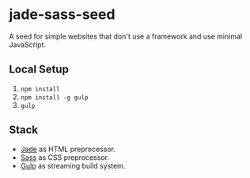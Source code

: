 jade-sass-seed
==============

A seed for simple websites that don't use a framework and use minimal JavaScript.

Local Setup
-----------

1. `npm install`
2. `npm install -g gulp`
3. `gulp`

Stack
-----

- [Jade](http://jade-lang.com/) as HTML preprocessor.
- [Sass](http://sass-lang.com/) as CSS preprocessor.
- [Gulp](http://gulpjs.com/) as streaming build system.